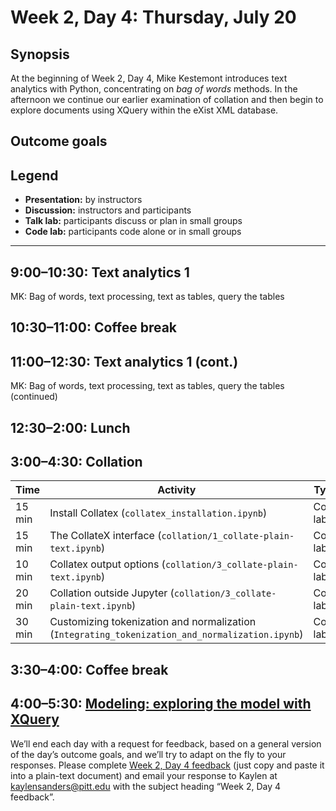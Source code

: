 # Week 2, Day 4: Thursday, July 20

## Synopsis

At the beginning of Week 2, Day 4, Mike Kestemont introduces text analytics with Python, concentrating on *bag of words* methods. In the afternoon we continue our earlier examination of collation and then begin to explore documents using XQuery within the eXist XML database.

## Outcome goals

## Legend

* **Presentation:** by instructors
* **Discussion:** instructors and participants
* **Talk lab:** participants discuss or plan in small groups
* **Code lab:** participants code alone or in small groups

-------

## 9:00–10:30: Text analytics 1

MK: Bag of words, text processing, text as tables, query the tables

## 10:30–11:00: Coffee break

## 11:00–12:30: Text analytics 1 (cont.)

MK: Bag of words, text processing, text as tables, query the tables (continued)

## 12:30–2:00: Lunch

## 3:00–4:30: Collation

Time | Activity | Type
---- | ---- | ----
15 min | Install Collatex (`collatex_installation.ipynb`) | Code lab
15 min | The CollateX interface (`collation/1_collate-plain-text.ipynb`) | Code lab
10 min | Collatex output options (`collation/3_collate-plain-text.ipynb`) | Code lab
20 min | Collation outside Jupyter (`collation/3_collate-plain-text.ipynb`) | Code lab
30 min | Customizing tokenization and normalization (`Integrating_tokenization_and_normalization.ipynb`) | Code lab


## 3:30–4:00: Coffee break

## 4:00–5:30: [Modeling: exploring the model with XQuery](explore_model_xquery.md)

<!-- ### Topics and Activities
* Recap of the topics that have been discussed so far: tokenization, normalization, and collation from the point of view of annotations (as each of these activities entails a form of annotation)
* Envisioning your edition as a layered model
* Existing models (e.g. computational linguitics) 
* Hands-on: identify your own layers
* Hands-on: model your edition's pipeline

### Outcome goals
* Grasping the concept of modelling text as trees and graphs
* Understanding annotation as a form of adding layers to text
* Varieties of layered editions
* -->

We’ll end each day with a request for feedback, based on a general version of the day’s outcome goals, and we’ll try to adapt on the fly to your responses. Please complete [Week 2, Day 4 feedback](week_2_day_4_feedback.md) (just copy and paste it into a plain-text document) and email your response to Kaylen at [kaylensanders@pitt.edu](mailto:kaylensanders@pitt.edu) with the subject heading “Week 2, Day 4 feedback”.
